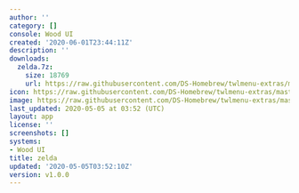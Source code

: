 ```yaml
---
author: ''
category: []
console: Wood UI
created: '2020-06-01T23:44:11Z'
description: ''
downloads:
  zelda.7z:
    size: 18769
    url: https://raw.githubusercontent.com/DS-Homebrew/twlmenu-extras/master/_nds/TWiLightMenu/akmenu/themes/zelda.7z
icon: https://raw.githubusercontent.com/DS-Homebrew/twlmenu-extras/master/_nds/TWiLightMenu/akmenu/themes/meta/zelda/icon.png
image: https://raw.githubusercontent.com/DS-Homebrew/twlmenu-extras/master/_nds/TWiLightMenu/akmenu/themes/meta/zelda/icon.png
last_updated: 2020-05-05 at 03:52 (UTC)
layout: app
license: ''
screenshots: []
systems:
- Wood UI
title: zelda
updated: '2020-05-05T03:52:10Z'
version: v1.0.0
---
```

